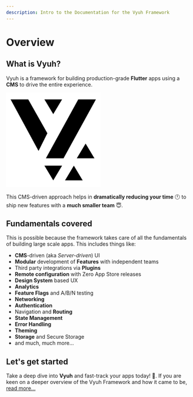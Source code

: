 ```yaml
---
description: Intro to the Documentation for the Vyuh Framework
---
```


# Overview

## What is Vyuh?

Vyuh is a framework for building production-grade **Flutter** apps using a **CMS** to drive the entire experience.

<picture><source srcset=".gitbook/assets/logo dark.png" media="(prefers-color-scheme: dark)"><img src=".gitbook/assets/logo light.png" alt=""></picture>

This CMS-driven approach helps in **dramatically reducing your time** 🕛 to ship new features with a **much smaller team** 😇.

## Fundamentals covered <a href="#fundamentals-covered" id="fundamentals-covered"></a>

This is possible because the framework takes care of all the fundamentals of building large scale apps. This includes things like:

* **CMS**-driven (aka _Server-driven_) UI
* **Modular** development of **Features** with independent teams
* Third party integrations via **Plugins**
* **Remote configuration** with Zero App Store releases
* **Design System** based UX
* **Analytics**
* **Feature Flags** and A/B/N testing
* **Networking**
* **Authentication**
* Navigation and **Routing**
* **State Management**
* **Error Handling**
* **Theming**
* **Storage** and Secure Storage
* and much, much more...

## Let's get started

Take a deep dive into **Vyuh** and fast-track your apps today! 🚀. If you are keen on a deeper overview of the Vyuh Framework and how it came to be, [read more...](./#what-is-vyuh)

